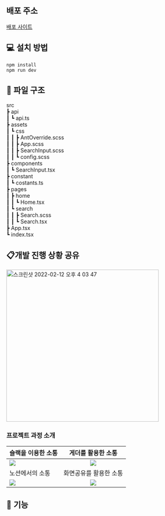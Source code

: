 ## 배포 주소

<a href="https://swit-korea.herokuapp.com/">배포 사이트</a>

## 💻 설치 방법

    npm install
    npm run dev

## 📂 파일 구조

src     
 ┣ api      
 ┃ ┗ api.ts      
 ┣ assets              
 ┃ ┗ css     
 ┃ ┃ ┣ AntOverride.scss      
 ┃ ┃ ┣ App.scss     
 ┃ ┃ ┣ SearchInput.scss      
 ┃ ┃ ┗ config.scss      
 ┣ components     
 ┃ ┗ SearchInput.tsx     
 ┣ constant      
 ┃ ┗ costants.ts     
 ┣ pages             
 ┃ ┣ home     
 ┃ ┃ ┗ Home.tsx      
 ┃ ┗ search          
 ┃ ┃ ┣ Search.scss      
 ┃ ┃ ┗ Search.tsx      
 ┣ App.tsx     
 ┗ index.tsx         

## 📋개발 진행 상황 공유

<img width="400" alt="스크린샷 2022-02-12 오후 4 03 47" src="https://user-images.githubusercontent.com/80146176/153703072-7779ad79-3620-4a81-b4e4-dacb6da59c4e.png">


### 프로젝트 과정 소개

| 슬랙을 이용한 소통                                                                                                             |                                                       게더를 활용한 소통                                                       |
| :----------------------------------------------------------------------------------------------------------------------------- | :----------------------------------------------------------------------------------------------------------------------------: |
| <img width="auto" src="https://user-images.githubusercontent.com/80146176/153052997-f2ca6637-40f8-4e7f-9609-f4885577706a.png"> | <img width="auto" src="https://user-images.githubusercontent.com/80146176/153053947-7be40938-62f8-4dd9-a54b-7328ea550546.png"> |
| 노션에서의 소통                                                                                                                |                                                     화면공유를 활용한 소통                                                     |
| <img width="auto" src="https://user-images.githubusercontent.com/80146176/153054588-6194940a-a76d-4fde-a164-2efb3989d6e8.png"> | <img width="auto" src="https://user-images.githubusercontent.com/80146176/153054110-d7c4169e-3824-4903-8ca5-fc4aec044055.png"> |

## 📝 기능

